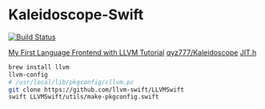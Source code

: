 # Kaleidoscope-Swift

[![Build Status](https://travis-ci.org/yume190/Kaleidoscope-Swift.svg?branch=master)](https://travis-ci.org/yume190/Kaleidoscope-Swift)

[My First Language Frontend with LLVM Tutorial](https://llvm.org/docs/tutorial/MyFirstLanguageFrontend/index.html)
[qyz777/Kaleidoscope](https://github.com/qyz777/Kaleidoscope)
[JIT.h](https://github.com/llvm-mirror/llvm/blob/master/examples/Kaleidoscope/include/KaleidoscopeJIT.h)

``` sh
brew install llvm
llvm-config
# /usr/local/lib/pkgconfig/cllvm.pc
git clone https://github.com/llvm-swift/LLVMSwift
swift LLVMSwift/utils/make-pkgconfig.swift 
```

